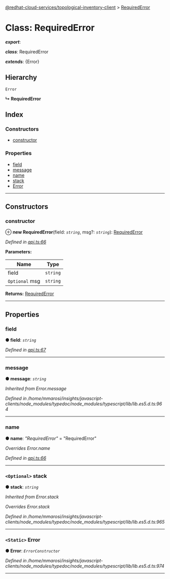 [@redhat-cloud-services/topological-inventory-client](../README.md) > [RequiredError](../classes/requirederror.md)

# Class: RequiredError

*__export__*: 

*__class__*: RequiredError

*__extends__*: {Error}

## Hierarchy

 `Error`

**↳ RequiredError**

## Index

### Constructors

* [constructor](requirederror.md#constructor)

### Properties

* [field](requirederror.md#field)
* [message](requirederror.md#message)
* [name](requirederror.md#name)
* [stack](requirederror.md#stack)
* [Error](requirederror.md#error)

---

## Constructors

<a id="constructor"></a>

###  constructor

⊕ **new RequiredError**(field: *`string`*, msg?: *`string`*): [RequiredError](requirederror.md)

*Defined in [api.ts:66](https://github.com/RedHatInsights/javascript-clients/blob/master/packages/topological-inventory/api.ts#L66)*

**Parameters:**

| Name | Type |
| ------ | ------ |
| field | `string` |
| `Optional` msg | `string` |

**Returns:** [RequiredError](requirederror.md)

___

## Properties

<a id="field"></a>

###  field

**● field**: *`string`*

*Defined in [api.ts:67](https://github.com/RedHatInsights/javascript-clients/blob/master/packages/topological-inventory/api.ts#L67)*

___
<a id="message"></a>

###  message

**● message**: *`string`*

*Inherited from Error.message*

*Defined in /home/mmarosi/insights/javascript-clients/node_modules/typedoc/node_modules/typescript/lib/lib.es5.d.ts:964*

___
<a id="name"></a>

###  name

**● name**: *"RequiredError"* = "RequiredError"

*Overrides Error.name*

*Defined in [api.ts:66](https://github.com/RedHatInsights/javascript-clients/blob/master/packages/topological-inventory/api.ts#L66)*

___
<a id="stack"></a>

### `<Optional>` stack

**● stack**: *`string`*

*Inherited from Error.stack*

*Overrides Error.stack*

*Defined in /home/mmarosi/insights/javascript-clients/node_modules/typedoc/node_modules/typescript/lib/lib.es5.d.ts:965*

___
<a id="error"></a>

### `<Static>` Error

**● Error**: *`ErrorConstructor`*

*Defined in /home/mmarosi/insights/javascript-clients/node_modules/typedoc/node_modules/typescript/lib/lib.es5.d.ts:974*

___

